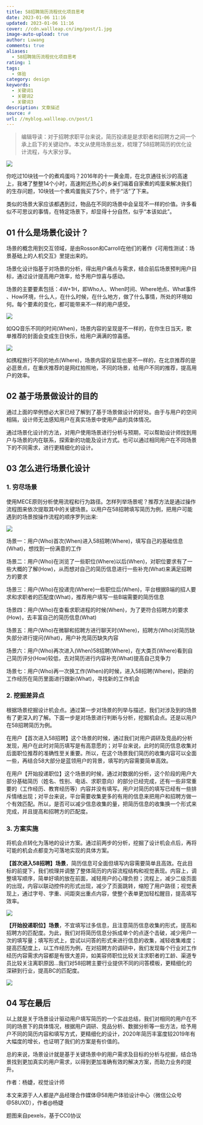 ```yaml
---
title: 58招聘简历流程优化项目思考
date: 2023-01-06 11:16
updated: 2023-01-06 11:16
cover: //cdn.wallleap.cn/img/post/1.jpg
image-auto-upload: true
author: Luwang
comments: true
aliases:
  - 58招聘简历流程优化项目思考
rating: 1
tags:
  - 体验
category: design
keywords:
  - 关键词1
  - 关键词2
  - 关键词3
description: 文章描述
source: #
url: //myblog.wallleap.cn/post/1
---
```


> 编辑导读：对于招聘求职平台来说，简历投递是是求职者和招聘方之间一个承上启下的关键动作。本文从使用场景出发，梳理了58招聘简历的优化设计流程，与大家分享。

![](https://cdn.wallleap.cn/img/pic/illustrtion/202301061117877.jpeg)

你吃过10块钱一个的煮鸡蛋吗？2016年的十一黄金周，在北京通往长沙的高速上，我堵了整整14个小时，高速附近热心的乡亲们端着自家煮的鸡蛋来解决我们的生存问题，10块钱一个煮鸡蛋我买了5个，终于“活”了下来。

类似的场景大家应该都遇到过，物品在不同的场景中会呈现不一样的价值。许多看似不可思议的事情，在特定场景下，却显得十分自然，似乎“本该如此”。

## 01 什么是场景化设计？

场景的概念用到交互领域，是由Rosson和Carroll在他们的著作《可用性测试：场景基础上的人机交互》里提出来的。

场景化设计指基于对场景的分析，得出用户痛点与需求，结合前后场景预判用户目标，通过设计提高用户效率，给予用户惊喜与感动。

场景的主要要素包括：4W+1H，即Who人、When时间、Where地点、What事件 、How环境，什么人，在什么时候，在什么地方，做了什么事情，所处的环境如何。每个要素的变化，都可能带来不一样的用户感受。

![](https://cdn.wallleap.cn/img/pic/illustrtion/202301061117878.png)

如QQ音乐不同的时间(When)，场景内容的呈现是不一样的，在你生日当天，歌单推荐的封面会变成生日快乐，给用户满满的惊喜感。

![](https://cdn.wallleap.cn/img/pic/illustrtion/202301061117879.png)

如携程旅行不同的地点(Where)，场景内容的呈现也是不一样的，在北京推荐的是必逛景点，在重庆推荐的是网红拍照地，不同的场景，给用户不同的推荐，提高用户的效率。

## 02 基于场景做设计的目的

通过上面的举例想必大家已经了解到了基于场景做设计的好处。由于与用户的空间相隔，设计师无法感知用户在真实场景中使用产品的具体情况。

通过场景化设计的方法，对用户使用场景进行分析与预期，可以帮助设计师找到用户与场景的内在联系，探索新的功能及设计方式。也可以通过相同用户在不同场景下的不同需求，进行更精细化的设计。

## 03 怎么进行场景化设计

### 1\. 穷尽场景

使用MECE原则分析使用流程和行为路径。怎样列举场景呢？推荐方法是通过操作流程图来依次提取其中的关键场景。以用户在58招聘填写简历为例，把用户可能遇到的场景按操作流程的顺序罗列出来:

![](https://cdn.wallleap.cn/img/pic/illustrtion/202301061117880.png)

场景一：用户(Who)首次(When)进入58招聘(Where)，填写自己的基础信息(What)，想找到一份满意的工作

场景二：用户(Who)在浏览了一些职位(Where)以后(When)，对职位要求有了一些大概的了解(How)，从而想对自己的简历信息进行一些补充(What)来满足招聘方的要求

场景三：用户(Who)在投递完(Where)一些职位后(When)，平台根据B端的招人要求和求职者的匹配度(What)，推荐用户填写一些B端需要的简历信息

场景四：用户(Who)在查看求职进程的时候(When)，为了更符合招聘方的要求(How)，去丰富自己的简历信息(What)

场景五：用户(Who)在微聊和招聘方进行聊天时(Where)，招聘方(Who)对简历缺失部分进行提问(What)，用户补充简历缺失内容

场景六：用户(Who)再次进入(When)58招聘(Where)，在大类页(Where)看到自己简历评分(How)较低，去对简历进行内容补充(What)提高自己竞争力

场景七：用户(Who)再一次换工作(When)的时候，进入58招聘(Where)，把新的工作经历在简历里面进行跟新(What)，寻找新的工作机会

### 2\. 挖掘差异点

根据场景挖掘设计机会点。通过第一步对场景的列举与描述，我们对涉及到的场景有了更深入的了解。下面一步是对场景进行判断与分析，挖掘机会点。还是以用户在58招聘简历为例。

在用户【首次进入58招聘】这个场景的时候，通过我们对用户调研及竞品的分析发现，用户在此时对简历填写是有高意愿的；对平台来说，此时的简历信息收集对后面职位推荐的准确性至关重要。所以，在这个场景我们简历的收集内容可以全面一些，再结合58大部分是蓝领用户的背景，填写的内容需要简单高效。

在用户【开始投递职位】这个场景的时候，通过对数据的分析，这个阶段的用户大部分基础简历（姓名、性别、电话、求职意向）的部分已经完成，还有一些非常重要的（工作经历、教育经历等）内容并没有填写。用户对简历的填写已经有一些排斥情绪出现；对平台来说，平台需要收集更多的有用的信息来把用户和招聘方做一个有效匹配。所以，是否可以减少信息收集的量，把简历信息的收集换一个形式来完成，并且提高和招聘方的匹配度。

### 3\. 方案实施

将机会点转化为落地的设计方案。通过前两步的分析，挖掘了设计机会点后，再将可能的机会点都变为可落地实现的具体方案。

**【首次进入58招聘】场景**，简历信息可全面但填写内容需要简单且高效。在此目标的前提下，我们梳理并调整了整体简历的内容流程结构和视觉表现。内容上，调整填写顺序，简单好填的放在前面，减轻用户的心理负担；流程上，减少二级页面的出现，内容以联动控件的形式出现，减少了页面跳转，缩短了用户路径；视觉表现上，通过字号、字重、间距突出重点内容，使整个表单更加轻松醒目，提高填写效率。

![](https://cdn.wallleap.cn/img/pic/illustrtion/202301061117881.png)

**【开始投递职位】场景**，不宜填写过多信息，且注意简历信息收集的形式，提高和招聘方的匹配度。为此，我们对将简历信息分拆成单个的点逐个击破，减少用户一次的填写量；填写形式上，尝试以问答的形式来进行信息的收集，减轻收集难度；提高匹配度上，以工作经历为例，在对招聘方的调研中，我们发现每个行业对工作经历内容需求内容都是有很大差异，如美容师职位比较关注求职者的工龄、渠道专员比较关注离职原因…我们对58招聘主要行业提供不同的问答模板，更精细化的深耕到行业，提高BC的匹配度。

![](https://cdn.wallleap.cn/img/pic/illustrtion/202301061117882.png)

## 04 写在最后

以上就是关于场景设计驱动用户填写简历的一个实战总结，我们对相同的用户在不同的场景下的具体情况，根据用户调研、竞品分析、数据分析等一些方法，给予用户不同的简历内容和填写方式，更精细化的设计，2020年简历丰富度较2019年有大幅度的增长，也证明了我们的方案是有价值的。

总的来说，场景设计就是基于关键场景中的用户需求及目标的分析与挖掘，结合场景找到更加真实的用户需求，以得到更加准确有效的解决方案，而助力业务的提升。

作者：杨婕，视觉设计师

本文来源于人人都是产品经理合作媒体@58用户体验设计中心（微信公众号@58UXD），作者@杨婕

题图来自pexels，基于CC0协议